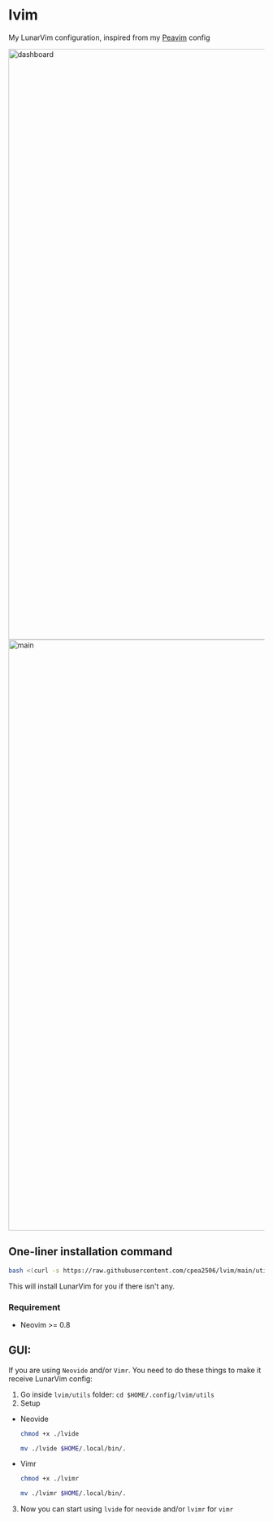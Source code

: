 # lvim

My LunarVim configuration, inspired from my [Peavim](https://github.com/cpea2506/peavim) config

<img width="1162" alt="dashboard" src="https://user-images.githubusercontent.com/42694704/204636689-8b57aeb1-b091-4246-a0cb-1452b98054b5.png">
<img width="1162" alt="main" src="https://user-images.githubusercontent.com/42694704/204637373-81dc7077-d255-40de-b015-f4b856868d23.png">

## One-liner installation command

```bash
bash <(curl -s https://raw.githubusercontent.com/cpea2506/lvim/main/utils/install.sh)
```

This will install LunarVim for you if there isn't any.

### Requirement

- Neovim >= 0.8

## GUI:

If you are using `Neovide` and/or `Vimr`. You need to do these things to make it receive LunarVim config:

1. Go inside `lvim/utils` folder: `cd $HOME/.config/lvim/utils`
2. Setup

- Neovide

  ```bash
  chmod +x ./lvide

  mv ./lvide $HOME/.local/bin/.
  ```

- Vimr

  ```bash
  chmod +x ./lvimr

  mv ./lvimr $HOME/.local/bin/.
  ```

3. Now you can start using `lvide` for `neovide` and/or `lvimr` for `vimr`
